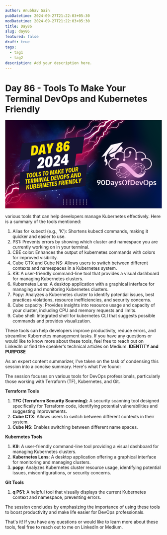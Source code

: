 ```yaml
---
author: Anubhav Gain
pubDatetime: 2024-09-27T21:22:03+05:30
modDatetime: 2024-09-27T21:22:03+05:30
title: Day86
slug: day86
featured: false
draft: true
tags:
  - tag1
  - tag2
description: Add your description here.
---
```


# Day 86 - Tools To Make Your Terminal DevOps and Kubernetes Friendly

[![Watch the video](thumbnails/day86.png)](https://www.youtube.com/watch?v=QL7h9J5Eqd8)

various tools that can help developers manage Kubernetes effectively. Here is a summary of the tools mentioned:

1. Alias for kubectl (e.g., 'K'): Shortens kubectl commands, making it quicker and easier to use.
2. PS1: Prevents errors by showing which cluster and namespace you are currently working on in your terminal.
3. CBE color: Enhances the output of kubernetes commands with colors for improved visibility.
4. Cube CTX and Cube NS: Allows users to switch between different contexts and namespaces in a Kubernetes system.
5. K9: A user-friendly command-line tool that provides a visual dashboard for managing Kubernetes clusters.
6. Kubernetes Lens: A desktop application with a graphical interface for managing and monitoring Kubernetes clusters.
7. Popy: Analyzes a Kubernetes cluster to identify potential issues, best practices violations, resource inefficiencies, and security concerns.
8. Cube capacity: Provides insights into resource usage and capacity of your cluster, including CPU and memory requests and limits.
9. Cube shell: Integrated shell for kubernetes CLI that suggests possible commands and provides visualization.

These tools can help developers improve productivity, reduce errors, and streamline Kubernetes management tasks. If you have any questions or would like to know more about these tools, feel free to reach out on LinkedIn or find the speaker's technical articles on Medium.
**IDENTITY and PURPOSE**

As an expert content summarizer, I've taken on the task of condensing this session into a concise summary. Here's what I've found:

The session focuses on various tools for DevOps professionals, particularly those working with Terraform (TF), Kubernetes, and Git.

**Terraform Tools**

1. **TFC (Terraform Security Scanning)**: A security scanning tool designed specifically for Terraform code, identifying potential vulnerabilities and suggesting improvements.
2. **Cube CTX**: Allows users to switch between different contexts in their system.
3. **Cube NS**: Enables switching between different name spaces.

**Kubernetes Tools**

1. **K9**: A user-friendly command-line tool providing a visual dashboard for managing Kubernetes clusters.
2. **Kubernetes Lens**: A desktop application offering a graphical interface for monitoring and managing clusters.
3. **popy**: Analyzes Kubernetes cluster resource usage, identifying potential issues, misconfigurations, or security concerns.

**Git Tools**

1. **q PS1**: A helpful tool that visually displays the current Kubernetes context and namespace, preventing errors.

The session concludes by emphasizing the importance of using these tools to boost productivity and make life easier for DevOps professionals.

That's it! If you have any questions or would like to learn more about these tools, feel free to reach out to me on LinkedIn or Medium.
